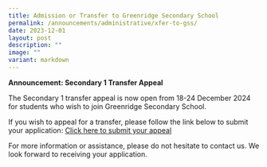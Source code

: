 ```yaml
---
title: Admission or Transfer to Greenridge Secondary School
permalink: /announcements/administrative/xfer-to-gss/
date: 2023-12-01
layout: post
description: ""
image: ""
variant: markdown
---
```

**Announcement: Secondary 1 Transfer Appeal**

The Secondary 1 transfer appeal is now open from 18-24 December 2024 for students who wish to join Greenridge Secondary School.

If you wish to appeal for a transfer, please follow the link below to submit your application: [Click here to submit your appeal](https://go.gov.sg/gsssec1appeal)

For more information or assistance, please do not hesitate to contact us. We look forward to receiving your application.